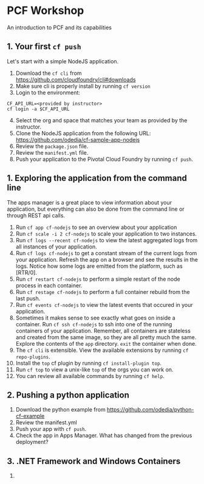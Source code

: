# PCF Workshop
An introduction to PCF and its capabilities

## 1. Your first `cf push`

Let's start with a simple NodeJS application.
1. Download the `cf cli` from https://github.com/cloudfoundry/cli#downloads
2. Make sure cli is properly install by running `cf version`
3. Login to the environment:
```
CF_API_URL=<provided by instructor>
cf login -a $CF_API_URL
```
4. Select the org and space that matches your team as provided by the instructor.
5. Clone the NodeJS application from the following URL: https://github.com/odedia/cf-sample-app-nodejs
6. Review the `package.json` file.
7. Review the `manifest.yml` file.
8. Push your application to the Pivotal Cloud Foundry by running `cf push`.


## 1. Exploring the application from the command line

The apps manager is a great place to view information about your application, but everything can also be done from the command line or through REST api calls.
1. Run `cf app cf-nodejs` to see an overview about your application
2. Run `cf scale -i 2 cf-nodejs` to scale your application to two instances.
3. Run `cf logs --recent cf-nodejs` to view the latest aggregated logs from all instances of your application.
4. Run `cf logs cf-nodejs` to get a constant stream of the current logs from your application. Refresh the app on a browser and see the results in the logs. Notice how some logs are emitted from the platform, such as [RTR/0].
5. Run `cf restart cf-nodejs` to perform a simple restart of the node process in each container.
6. Run `cf restage cf-nodejs` to perform a full container rebuild from the last push.
6. Run `cf events cf-nodejs` to view the latest events that occured in your application.
7. Sometimes it makes sense to see exactly what goes on inside a container. Run `cf ssh cf-nodejs` to ssh into one of the running containers of your application. Remember, all containers are stateless and created from the same image, so they are all pretty much the same. Explore the contents of the `app` directory. `exit` the container when done.
8. The `cf cli` is extensible. View the available extensions by running `cf repo-plugins`.
9. Install the `top` cf plugin by running `cf install-plugin top`.
10. Run `cf top` to view a unix-like `top`  of the orgs you can work on.
11. You can review all available commands by running `cf help`.

## 2. Pushing a python application
1. Download the python example from https://github.com/odedia/python-cf-example
2. Review the manifest.yml
3. Push your app with `cf push`.
4. Check the app in Apps Manager. What has changed from the previous deployment?

## 3. .NET Framework and Windows Containers
1. 
